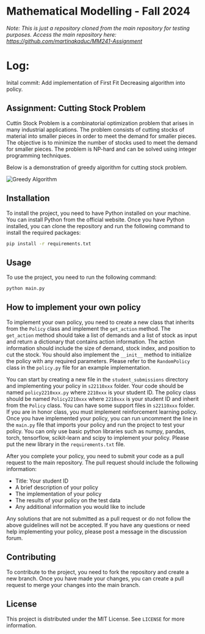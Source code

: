 # Mathematical Modelling - Fall 2024

*Note: This is just a repository cloned from the main repository for testing purposes. Access the main repository here: https://github.com/martinakaduc/MM241-Assignment*

# Log:

Inital commit: Add implementation of First Fit Decreasing algorithm into policy.

## Assignment: Cutting Stock Problem
<!-- Describe cutting stock problem -->
Cuttin Stock Problem is a combinatorial optimization problem that arises in many industrial applications. The problem consists of cutting stocks of material into smaller pieces in order to meet the demand for smaller pieces. The objective is to minimize the number of stocks used to meet the demand for smaller pieces. The problem is NP-hard and can be solved using integer programming techniques.

Below is a demonstration of greedy algorithm for cutting stock problem.
<!-- Show gif file named demo/greedy.gif -->
![Greedy Algorithm](demo/greedy.gif)

## Installation
<!-- Describe how to install the project -->
To install the project, you need to have Python installed on your machine. You can install Python from the official website. Once you have Python installed, you can clone the repository and run the following command to install the required packages:
```bash
pip install -r requirements.txt
```

## Usage
<!-- Describe how to use the project -->
To use the project, you need to run the following command:
```bash
python main.py
```

## How to implement your own policy
<!-- Describe how to implement your own policy -->
To implement your own policy, you need to create a new class that inherits from the `Policy` class and implement the `get_action` method. The `get_action` method should take a list of demands and a list of stock as input and return a dictionary that contains action information. The action information should include the size of demand, stock index, and position to cut the stock. You should also implement the `__init__` method to initialize the policy with any required parameters. Please refer to the `RandomPolicy` class in the `policy.py` file for an example implementation.

You can start by creating a new file in the `student_submissions` directory and implementing your policy in `s22110xxx` folder. Your code should be named `policy2210xxx.py` where `2210xxx` is your student ID. The policy class should be named `Policy2210xxx` where `2210xxx` is your student ID and inherit from the `Policy` class. You can have some support files in `s22110xxx` folder. If you are in honor class, you must implement reinforcement learning policy. Once you have implemented your policy, you can run uncomment the line in the `main.py` file that imports your policy and run the project to test your policy. You can only use basic python libraries such as numpy, pandas, torch, tensorflow, scikit-learn and scipy to implement your policy. Please put the new library in the `requirements.txt` file.  

After you complete your policy, you need to submit your code as a pull request to the main repository. The pull request should include the following information:
- Title: Your student ID
- A brief description of your policy
- The implementation of your policy
- The results of your policy on the test data
- Any additional information you would like to include

Any solutions that are not submitted as a pull request or do not follow the above guidelines will not be accepted. If you have any questions or need help implementing your policy, please post a message in the discussion forum.

## Contributing
<!-- Describe how to contribute to the project -->
To contribute to the project, you need to fork the repository and create a new branch. Once you have made your changes, you can create a pull request to merge your changes into the main branch.

## License
<!-- Describe the license under which the project is distributed -->
This project is distributed under the MIT License. See `LICENSE` for more information.
